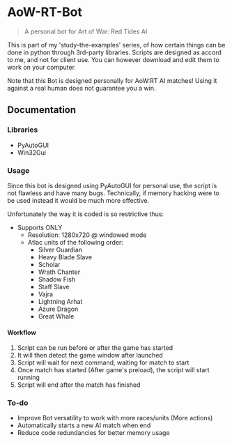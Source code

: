 # AoW-RT-Bot
> A personal bot for Art of War: Red Tides AI

This is part of my 'study-the-examples' series, of how certain things can be done in python through 3rd-party libraries. Scripts are designed as accord to me, and not for client use. You can however download and edit them to work on your computer.

Note that this Bot is designed personally for AoW:RT AI matches! Using it against a real human does not guarantee you a win.

## Documentation
### Libraries
- PyAutoGUI
- Win32Gui
### Usage
Since this bot is designed using PyAutoGUI for personal use, the script is not flawless and have many bugs. Technically, if memory hacking were to be used instead it would be much more effective.

Unfortunately the way it is coded is so restrictive thus:
* Supports ONLY
  * Resolution: 1280x720 @ windowed mode
  * Atlac units of the following order:
    * Silver Guardian
    * Heavy Blade Slave
    * Scholar
    * Wrath Chanter
    * Shadow Fish
    * Staff Slave
    * Vajra
    * Lightning Arhat
    * Azure Dragon
    * Great Whale

#### Workflow
1. Script can be run before or after the game has started
2. It will then detect the game window after launched
3. Script will wait for next command, waiting for match to start
4. Once match has started (After game's preload), the script will start running
5. Script will end after the match has finished

### To-do
- Improve Bot versatility to work with more races/units (More actions)
- Automatically starts a new AI match when end
- Reduce code redundancies for better memory usage
